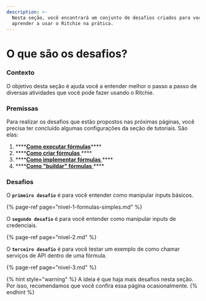 ```yaml
---
description: >-
  Nesta seção, você encontrará um conjunto de desafios criados para você
  aprender a usar o Ritchie na prática.
---
```


# O que são os desafios?

### Contexto

O objetivo desta seção é ajuda você a entender melhor o passo a passo de diversas atividades que você pode fazer usando o Ritchie. 

### Premissas

Para realizar os desafios que estão propostos nas próximas páginas, você precisa ter concluído algumas configurações da seção de tutoriais. São elas: 

1. \*\*\*\*[**Como executar fórmulas**](../tutoriais/commands/)\*\*\*\*
2. \*\*\*\*[**Como criar fórmulas** ](../tutoriais/como-criar-formulas.md)\*\*\*\*
3. \*\*\*\*[**Como implementar fórmulas** ](../tutoriais/como-implementar-uma-formula.md)\*\*\*\*
4. \*\*\*\*[**Como "buildar" fórmulas** ](../tutoriais/build-a-formula.md)\*\*\*\*

### Desafios

O **`primeiro desafio`** é para você entender como manipular inputs básicos. 

{% page-ref page="nivel-1-formulas-simples.md" %}

O **`segundo desafio`** é para você entender como manipular inputs de credenciais. 

{% page-ref page="nivel-2.md" %}

O **`terceiro desafio`** é para você testar um exemplo de como chamar serviços de API dentro de uma fórmula.

{% page-ref page="nivel-3.md" %}



{% hint style="warning" %}
A ideia é que haja mais desafios nesta seção. Por isso, recomendamos que você confira essa página ocasionalmente. 
{% endhint %}

